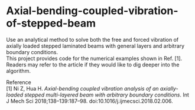 # Axial-bending-coupled-vibration-of-stepped-beam
Use an analytical method to solve both the free and forced vibration of axially loaded stepped laminated beams with general layers and arbitrary boundary conditions.  
This project provides code for the numerical examples shown in Ref. [1]. Readers may refer to the article if they would like to dig deeper into the algorithm.  

Reference  
[1] Ni Z, Hua H. *Axial-bending coupled vibration analysis of an axially-loaded stepped multi-layered beam with arbitrary boundary conditions*. Int J Mech Sci 2018;138–139:187–98. doi:10.1016/j.ijmecsci.2018.02.006.
